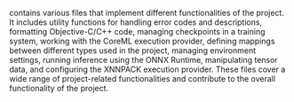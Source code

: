 contains various files that implement different functionalities of the project. It includes utility functions for handling error codes and descriptions, formatting Objective-C/C++ code, managing checkpoints in a training system, working with the CoreML execution provider, defining mappings between different types used in the project, managing environment settings, running inference using the ONNX Runtime, manipulating tensor data, and configuring the XNNPACK execution provider. These files cover a wide range of project-related functionalities and contribute to the overall functionality of the project.